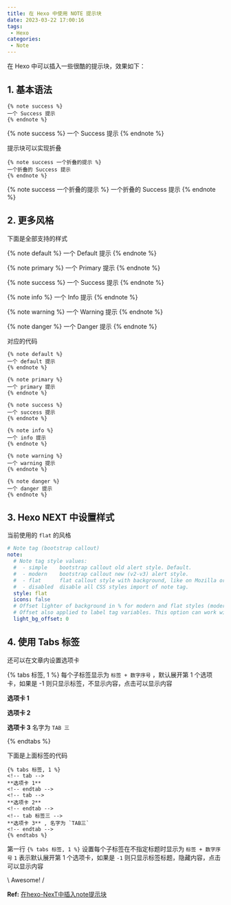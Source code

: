 ```yaml
---
title: 在 Hexo 中使用 NOTE 提示块 
date: 2023-03-22 17:00:16
tags:
 - Hexo
categories:
 - Note
---
```


在 Hexo 中可以插入一些很酷的提示块，效果如下：

## 1. 基本语法

```
{% note success %}
一个 Success 提示
{% endnote %}
```

{% note success %}
一个 Success 提示
{% endnote %}

<!--more-->

提示块可以实现折叠   
````
{% note success 一个折叠的提示 %}
一个折叠的 Success 提示
{% endnote %}
````
{% note success 一个折叠的提示 %}
一个折叠的 Success 提示
{% endnote %}

## 2. 更多风格

下面是全部支持的样式

{% note default %}
一个 Default 提示
{% endnote %}

{% note primary %}
一个 Primary 提示
{% endnote %}

{% note success %}
一个 Success 提示
{% endnote %}

{% note info %}
一个 Info 提示
{% endnote %}

{% note warning %}
一个 Warning 提示
{% endnote %}

{% note danger %}
一个 Danger 提示
{% endnote %}

对应的代码

```
{% note default %}
一个 default 提示
{% endnote %}

{% note primary %}
一个 primary 提示
{% endnote %}

{% note success %}
一个 success 提示
{% endnote %}

{% note info %}
一个 info 提示
{% endnote %}

{% note warning %}
一个 warning 提示
{% endnote %}

{% note danger %}
一个 danger 提示
{% endnote %}
```

## 3. Hexo NEXT 中设置样式

当前使用的 `flat` 的风格 
```yaml
# Note tag (bootstrap callout)
note:
  # Note tag style values:
  #  - simple    bootstrap callout old alert style. Default.
  #  - modern    bootstrap callout new (v2-v3) alert style.
  #  - flat      flat callout style with background, like on Mozilla or StackOverflow.
  #  - disabled  disable all CSS styles import of note tag.
  style: flat
  icons: false
  # Offset lighter of background in % for modern and flat styles (modern: -12 | 12; flat: -18 | 6).
  # Offset also applied to label tag variables. This option can work with disabled note tag.
  light_bg_offset: 0
```

## 4. 使用 Tabs 标签

还可以在文章内设置选项卡

{% tabs 标签, 1 %} 每个子标签显示为 `标签 + 数字序号` ，默认展开第 1 个选项卡，如果是 -1 则只显示标签，不显示内容，点击可以显示内容
<!-- tab -->
**选项卡 1** 
<!-- endtab -->
<!-- tab -->
**选项卡 2**
<!-- endtab -->
<!-- tab TAB 三 -->
**选项卡 3** 名字为 `TAB 三`
<!-- endtab -->
{% endtabs %}

下面是上面标签的代码

```
{% tabs 标签, 1 %} 
<!-- tab -->
**选项卡 1** 
<!-- endtab -->
<!-- tab -->
**选项卡 2**
<!-- endtab -->
<!-- tab 标签三 -->
**选项卡 3** , 名字为 `TAB三`
<!-- endtab -->
{% endtabs %}
```
第一行 `{% tabs 标签, 1 %}` 设置每个子标签在不指定标题时显示为 `标签 + 数字序号`
`1` 表示默认展开第 1 个选项卡，如果是 `-1` 则只显示标签标题，隐藏内容，点击可以显示内容

\ Awesome! /

**Ref:** [在hexo-NexT中插入note提示块](https://jinnsjj.github.io/uncategorized/hexo-next-note/)
